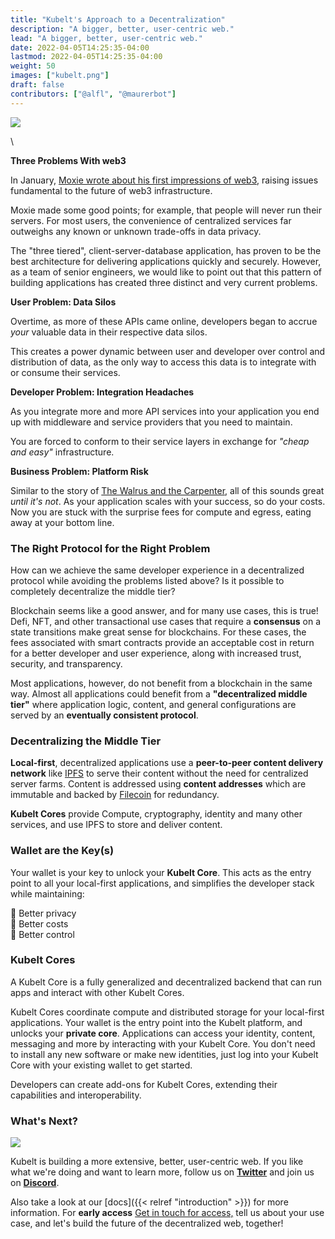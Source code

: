 ```yaml
---
title: "Kubelt's Approach to a Decentralization"
description: "A bigger, better, user-centric web."
lead: "A bigger, better, user-centric web."
date: 2022-04-05T14:25:35-04:00
lastmod: 2022-04-05T14:25:35-04:00
weight: 50
images: ["kubelt.png"]
draft: false
contributors: ["@alfl", "@maurerbot"]
---
```


<img src="/images/kubelt-banner.gif" width="{{ .Width }}" height="{{ .Height }}">

\

**Three Problems With web3**

In January, [Moxie wrote about his first impressions of web3](https://moxie.org/2022/01/07/web3-first-impressions.html), raising issues fundamental to the future of web3 infrastructure.

Moxie made some good points; for example, that people will never run their servers. For most users, the convenience of centralized services far outweighs any known or unknown trade-offs in data privacy.

The "three tiered", client-server-database application, has proven to be the best architecture for delivering applications quickly and securely. However, as a team of senior engineers, we would like to point out that this pattern of building applications has created three distinct and very current problems.

**User Problem: Data Silos**

Overtime, as more of these APIs came online, developers began to accrue _your_ valuable data in their respective data silos.

This creates a power dynamic between user and developer over control and distribution of data, as the only way to access this data is to integrate with or consume their services.

**Developer Problem: Integration Headaches**

As you integrate more and more API services into your application you end up with middleware and service providers that you need to maintain.

You are forced to conform to their service layers in exchange for _"cheap and easy"_ infrastructure.
 
**Business Problem: Platform Risk**

Similar to the story of [The Walrus and the Carpenter](https://en.wikipedia.org/wiki/The_Walrus_and_the_Carpenter), all of this sounds great _until it's not_. As your application scales with your success, so do your costs. Now you are stuck with the surprise fees for compute and egress, eating away at your bottom line.

<!--With this context in mind, let's discuss Each of these problems are deserving of their own blog post. For As a team building a part of the decentralized future, here's our take.-->

### The Right Protocol for the Right Problem

<!--<img src="/images/right_protocol.png" width="{{ .Width }}" height="{{ .Height }}">-->

How can we achieve the same developer experience in a decentralized protocol while avoiding the problems listed above? Is it possible to completely decentralize the middle tier? 

Blockchain seems like a good answer, and for many use cases, this is true! Defi, NFT, and other transactional use cases that require a **consensus** on a state transitions make great sense for blockchains. For these cases, the fees associated with smart contracts provide an acceptable cost in return for a better developer and user experience, along with increased trust, security, and transparency.

Most applications, however, do not benefit from a blockchain in the same way. Almost all applications could benefit from a **"decentralized middle tier"** where application logic, content, and general configurations are served by an **eventually consistent protocol**.

### Decentralizing the Middle Tier

<!--<img src="/images/content_is_everything.png" width="{{ .Width }}" height="{{ .Height }}">-->

**Local-first**, decentralized applications use a **peer-to-peer content delivery network** like [IPFS](ipns://ipfs.io/) to serve their content without the need for centralized server farms. Content is addressed using **content addresses** which are immutable and backed by [Filecoin](ipns://filecoin.io/) for redundancy. 

**Kubelt Cores** provide Compute, cryptography, identity and many other services, and use IPFS to store and deliver content. 

### Wallet are the Key(s)

<!--<img src="/images/user_application.png" width="{{ .Width }}" height="{{ .Height }}">-->

Your wallet is your key to unlock your **Kubelt Core**. This acts as the entry point to all your local-first applications, and simplifies the developer stack while maintaining:

🔑 Better privacy \
🔑 Better costs \
🔑 Better control


### Kubelt Cores

A Kubelt Core is a fully generalized and decentralized backend that can run apps and interact with other Kubelt Cores. 

Kubelt Cores coordinate compute and distributed storage for your local-first applications. Your wallet is the entry point into the Kubelt platform, and unlocks your **private core**. Applications can access your identity, content, messaging and more by interacting with your Kubelt Core. You don't need to install any new software or make new identities, just log into your Kubelt Core with your existing wallet to get started. 

Developers can create add-ons for Kubelt Cores, extending their capabilities and interoperability. 

### What's Next?

<img src="/images/enter_kubelt.png" width="{{ .Width }}" height="{{ .Height }}">

Kubelt is building a more extensive, better, user-centric web. If you like what we're doing and want to learn more, follow us on **[Twitter](https://twitter.com/kubelt)** and join us on **[Discord](https://discord.gg/UgwAsJf6C5)**.

Also take a look at our [docs]({{< relref "introduction" >}}) for more information. For **early access** [Get in touch for access,](https://omq1ez0wxhd.typeform.com/to/IXfcN3Xf) tell us about your use case, and let's build the future of the decentralized web, together!
